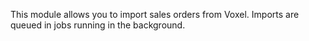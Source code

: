 This module allows you to import sales orders from Voxel. Imports are
queued in jobs running in the background.
